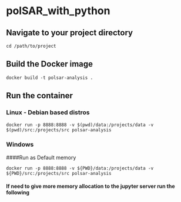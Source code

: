 # polSAR_with_python



## Navigate to your project directory
```shell
cd /path/to/project
```

## Build the Docker image
```shell
docker build -t polsar-analysis .
```

## Run the container
### Linux - Debian based distros
```shel
docker run -p 8888:8888 -v $(pwd)/data:/projects/data -v $(pwd)/src:/projects/src polsar-analysis
```
### Windows
####Run as Default memory
```Shell
docker run -p 8888:8888 -v ${PWD}/data:/projects/data -v ${PWD}/src:/projects/src polsar-analysis
```
#### If need to give more memory allocation to the jupyter server run the following
```shell

```
